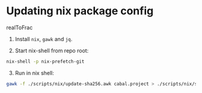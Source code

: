 # Updating nix package config
realToFrac
1. Install `nix`, `gawk` and `jq`.

2. Start nix-shell from repo root:

```sh
nix-shell -p nix-prefetch-git
```

3. Run in nix shell:

```sh
gawk -f ./scripts/nix/update-sha256.awk cabal.project > ./scripts/nix/sha256map.nix
```
